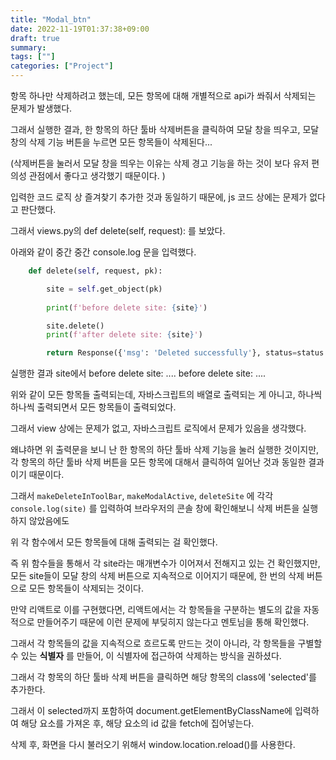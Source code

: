 ```yaml
---
title: "Modal_btn"
date: 2022-11-19T01:37:38+09:00
draft: true
summary: 
tags: [""]
categories: ["Project"]
---
```



항목 하나만 삭제하려고 했는데, 모든 항목에 대해 개별적으로 api가 쏴줘서 삭제되는 문제가 발생했다.  


그래서 실행한 결과, 한 항목의 하단 툴바 삭제버튼을 클릭하여 모달 창을 띄우고, 모달 창의 삭제 기능 버튼을 누르면 모든 항목들이 삭제된다...

(삭제버튼을 눌러서 모달 창을 띄우는 이유는 삭제 경고 기능을 하는 것이 보다 유저 편의성 관점에서 좋다고 생각했기 때문이다. )

입력한 코드 로직 상 즐겨찾기 추가한 것과 동일하기 때문에, js 코드 상에는 문제가 없다고 판단했다.

그래서 views.py의 def delete(self, request): 를 보았다. 

아래와 같이 중간 중간 console.log 문을 입력했다. 

```python
    def delete(self, request, pk):

        site = self.get_object(pk)
        
        print(f'before delete site: {site}')

        site.delete()
        print(f'after delete site: {site}')

        return Response({'msg': 'Deleted successfully'}, status=status.HTTP_200_OK)
```

실행한 결과 site에서 
before delete site: ....
before delete site: ....

위와 같이 모든 항목들 출력되는데, 자바스크립트의 배열로 출력되는 게 아니고, 하나씩 하나씩 출력되면서 모든 항목들이 출력되었다. 

그래서 view 상에는 문제가 없고, 자바스크립트 로직에서 문제가 있음을 생각했다. 

왜냐하면 위 출력문을 보니 난 한 항목의 하단 툴바 삭제 기능을 눌러 실행한 것이지만, 각 항목의 하단 툴바 삭제 버튼을 모든 항목에 대해서 클릭하여 일어난 것과 동일한 결과이기 때문이다. 

그래서 `makeDeleteInToolBar`, `makeModalActive`, `deleteSite` 에 각각 `console.log(site)` 를 입력하여 브라우저의 콘솔 창에 확인해보니 삭제 버튼을 실행하지 않았음에도 

위 각 함수에서 모든 항목들에 대해 출력되는 걸 확인했다. 

즉 위 함수들을 통해서 각 site라는 매개변수가 이어져서 전해지고 있는 건 확인했지만, 모든 site들이 모달 창의 삭제 버튼으로 지속적으로 이어지기 때문에, 한 번의 삭제 버튼으로 모든 항목들이 삭제되는 것이다. 

만약 리액트로 이를 구현했다면, 리액트에서는 각 항목들을 구분하는 별도의 값을 자동적으로 만들어주기 때문에 이런 문제에 부딪히지 않는다고 멘토님을 통해 확인했다. 

그래서 각 항목들의 값을 지속적으로 흐르도록 만드는 것이 아니라, 각 항목들을 구별할 수 있는 **식별자** 를 만들어, 이 식별자에 접근하여 삭제하는 방식을 권하셨다. 

그래서 각 항목의 하단 툴바 삭제 버튼을 클릭하면 해당 항목의 class에 'selected'를 추가한다. 

그래서 이 selected까지 포함하여 document.getElementByClassName에 입력하여 해당 요소를 가져온 후, 해당 요소의 id 값을 fetch에 집어넣는다. 

삭제 후, 화면을 다시 불러오기 위해서 window.location.reload()를 사용한다. 